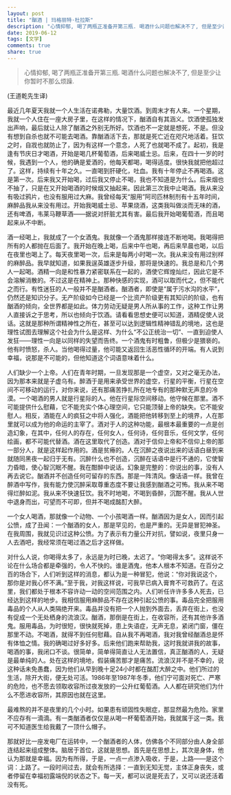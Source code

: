 ```yaml
---
layout: post
title: "酗酒 | 玛格丽特·杜拉斯"
description: "心情抑郁, 喝了两瓶正准备开第三瓶. 喝酒什么问题也解决不了, 但是至少让你暂时不那么烦躁."
date: 2019-06-12
tags: [文学]
comments: true
share: true
---
```


> 心情抑郁, 喝了两瓶正准备开第三瓶. 喝酒什么问题也解决不了, 但是至少让你暂时不那么烦躁.

(王道乾先生译)


最近几年夏天我就一个人生活在诺弗勒，大量饮酒。到周末才有人来。一个星期，我就一个人住在一座大房子里，在这样的情况下，酗酒自有其涵义。饮酒使孤独发出声响，最后就让人除了酗酒之外别无所好。饮酒也不一定就是想死，不是。但没有想到自杀也就不可能去喝酒。靠酗酒活下去，那就是死亡近在咫尺地活着。狂饮之时，自戕也就防止了，因为有这样一个意念，人死了也就喝不成了。起初，我是逢有节庆日才喝酒，开始是喝几杯葡萄酒，后来喝威士忌。后来，在四十一岁的时候，我遇到一个人，他的确是爱酒的，他每天都喝，喝得适度。很快我就把他超过了。这样，持续有十年之久。一直喝到肝硬化，吐血。我有十年停止不再喝酒。这是第一次。后来我又开始喝，过后我又停止不喝，我也不知道是为什么。后来烟也不抽了，只是在又开始喝酒的时候烟又抽起来。因此第三次我中止喝酒。我从来没有吸过鸦片，也没有服用过大麻。我曾经每天“服用”阿司匹林制剂有十五年时间，麻醉品我从来没有用过。开始我喝威士忌、苹果烧酒，这类我叫做淡而无味的酒，还有啤酒，韦莱马鞭草酒——据说对肝脏尤其有害。最后我开始喝葡萄酒，而且喝起来从不中断。


 
酒一经喝上，我就成了一个女酒鬼。我就像一个酒鬼那样接连不断地喝。我喝得把所有的人都抛在后面了。我开始在晚上喝，后来中午也喝，再后来早晨也喝，以后在夜里也喝上了。每天夜里喝一次，后来是每两小时喝一次。我从来没有用过别样的麻醉品。我早就知道，如果我逞英雄逐步升级，那将是快速的。我总是和几个男人一起喝。酒精一向是和性暴力紧密联系在一起的，酒使它辉煌灿烂，因此它是不会溶解消散的。不过这是在精神上。那种快感的实现，酒可以取而代之，但不能代之而行。有性迷狂的人一般并不是酗酒者。酗酒者，即使是“属于污水沟的水平”，仍然还是知识分子。无产阶级如今已经是一个比资产阶级更有其知识的阶级，也有酗酒的倾向，全世界都是如此。体力劳动无疑是男人所从事的工作，这种工作让男人直接诉之于思考，所以也倾向于饮酒。请看看思想史便可以知道，酒精促使人说话。这就是那种所谓精神性之所在，甚至可以达到逻辑性精神错乱的境地，这也是理性试图去理解这个社会为什么是这样、为什么“不公正统治一切”、一直到迫使人发狂——理性一向是以同样的失望而告终。一个酒鬼有时粗鲁，但极少是猥亵的。他有时愤怒，杀人。当他喝得过量，他可能又返回生活恶性循环的开端。有人说到幸福，说那是不可能的，但他知道这个词语意味着什么。


 
人们缺少一个上帝。人们在青年时期，一旦发现那是一个虚空，又对之毫无办法，因为那本来就是子虚乌有。醉酒于是用来承受世界的虚空，行星的平衡，行星在空间不可移动的运行，对你来说，还有那痛苦挣扎所在地专有的那种默无声息的冷漠。一个喝酒的男人就是行星际的人。他在行星际空间移动。他守候在那里。酒不可能提供什么慰藉，它不能充实个体心理空间，它只能顶替上帝的缺失。它不能安慰人。相反，酒能在人的疯狂之中将人强化，酒能把他转移到至上的境界，人在那里就可以成为他的命运的主宰了。酒对于人的这种功能，最根本最重要的一点是创造幻象，在其中，任何人的存在，任何女人，任何诗，任何音乐，任何文学，任何绘画，都不可能代替酒。酒在这里取代了创造。酒对于信仰上帝和不信仰上帝的那一部分人，就是这样起作用的。酒是贫瘠的。人在沉醉之夜说出来的话语白昼到来就随同黑夜一起归于无有。沉醉什么也不创造，沉醉在话语中是行不通的，它使智力昏暗，使心智沉眠不醒。我在酣醉中说话。幻象是完整的：你说出的事，没有人再去说它。酗酒并不创造任何可留存的东西。那是一阵清风。像话语一样。我曾在醉酒中写作，我有能力使沉醉采取尊重态度不要让我感到酗酒之可怖。我从来不喝得烂醉如泥。我从来不快速狂饮。我不时地喝，不喝到昏醉，沉酣不醒。我从人世中退身而出，可望而不可即，但并不喝成酩酊大醉。


 
一个女人喝酒，那就像一个动物、一个小孩喝酒一样。酗酒因为是女人，因而引起公愤，成了丑闻：一个酗酒的女人，那是罕见的，也是严重的。无异是冒犯神圣。在我周围，我就见识过这种公愤。为了表示有力量公开对抗，譬如说，夜里只身一人去酒吧，我经常须在喝过酒之后才这样做。


 
对什么人说，你喝得太多了，永远是为时已晚，太迟了。“你喝得太多”。这样说不论在什么场合都是牵强的，令人不快的。谁是酒鬼，他本人根本不知道。在百分之百的场合下，人们听到这样的消息，都认为是一种冒犯，他说：“你对我说这个，那你是对我心怀不满。”至于我，对我这样说，可我早已病入膏育不可救药了。在这里，我们都处于根本不容许动一动的空间范围之内。人们听任许许多多人死去，已经达到这样的地步。我相信服用麻醉品不存在这种引起公愤的事。毒品完全把服用毒品的个人从人类隔绝开来。毒品并没有把一个人抛到外面去，丢弃在街上，也没有促成一个无处栖身的流浪汉。酗酒，那倒是在街上，在收容所，还有其他许多酒鬼。服用毒品，为时很短，很快就死掉，患上失语症，无声无息，紧闭门窗，僵在那里不动。不喝酒，就得不到任何慰藉。自从我不再喝酒，我对我曾经酗酒总是怀有体恤之情。我的确喝过好多好多。后来他们跑来帮助我，这时我就讲我的故事，喝酒的事，我闭口不谈。很简单，简单得简直让人无法置信，真正酗酒的人，无疑是最单纯的人。处在这样的境地，假装痛苦那才是痛苦。流浪汉并不是不幸的，说这种话未免愚蠢，因为他们从早到晚十足24小时都在酩酊大醉之中。他们所过的生活，除开大街，便无处可活。1986年至1987年冬季，他们宁可面对死亡、严寒的危险，也不愿去领取收容所过夜发放的一公升红葡萄酒。人人都在研究他们为什么不愿进收容所，其原因也就在这里。


 
最难熬的并不是夜里的几个小时。如果患有顽固性失眠症，那显然最为危险。家里不应存有一滴滴。有一类酗酒者仅仅是从喝一杯葡萄酒开始，我就属于这一类。我可不知道医生给我戴了一顶什么帽子。


 
那就好比一座发电厂在运转中，一个酗酒者的人体，仿佛各个不同部分由人身全部连结起来组成整体。脑居于首位，这就是思想。首先是在思想上，其次是身体，他认为那就是幸福。因为有所得，于是，一点一点渗入吸收，于是，上路——是这个词：上路了。一段时间过去，就会有所选择：一直到无知无觉，主体正身丧失，或者停留在幸福初露端倪的状态之下。每一天，都可以说是死去了，又可以说还活着没有死。